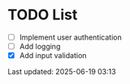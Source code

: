 # TODO List

- [ ] Implement user authentication
- [ ] Add logging
- [x] Add input validation

Last updated: 2025-06-19 03:13
